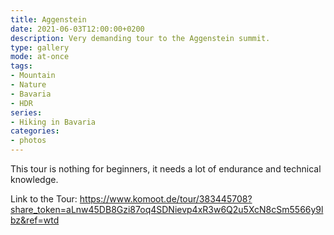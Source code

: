 ```yaml
---
title: Aggenstein
date: 2021-06-03T12:00:00+0200
description: Very demanding tour to the Aggenstein summit.
type: gallery
mode: at-once
tags:
- Mountain
- Nature
- Bavaria
- HDR
series:
- Hiking in Bavaria
categories:
- photos
---
```


This tour is nothing for beginners, it needs a lot of endurance and technical knowledge.

Link to the Tour:
https://www.komoot.de/tour/383445708?share_token=aLnw45DB8Gzi87oq4SDNievp4xR3w6Q2u5XcN8cSm5566y9lbz&ref=wtd
